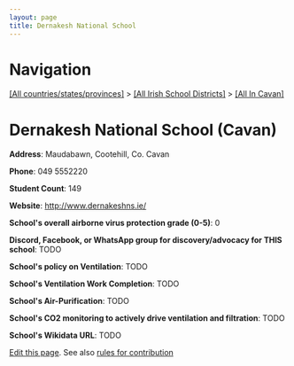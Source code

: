 ```yaml
---
layout: page
title: Dernakesh National School
---
```

# Navigation

[[All countries/states/provinces]](../../..) > [[All Irish School Districts]](../..) > [[All In Cavan]](..)

# Dernakesh National School (Cavan)

**Address**: Maudabawn, Cootehill, Co. Cavan

**Phone**: 049 5552220

**Student Count**: 149

**Website**: <http://www.dernakeshns.ie/>

**School's overall airborne virus protection grade (0-5)**: 0

**Discord, Facebook, or WhatsApp group for discovery/advocacy for THIS school**: TODO

**School's policy on Ventilation**: TODO

**School's Ventilation Work Completion**: TODO

**School's Air-Purification**: TODO

**School's CO2 monitoring to actively drive ventilation and filtration**: TODO

**School's Wikidata URL**: TODO


[Edit this page](https://github.com/ventilate-schools/Ireland/edit/main/./Cavan/Dernakesh_National_School.md). See also [rules for contribution](../../../contribution-rules/)